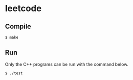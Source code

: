 # leetcode

## Compile

```sh
$ make
```

## Run

Only the C++ programs can be run with the command below.

```sh
$ ./test
```
